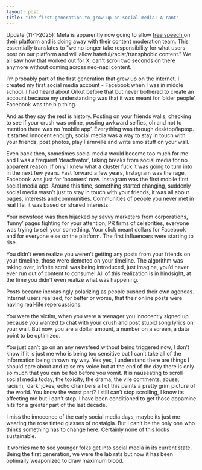 ```yaml
---
layout: post
title: "The first generation to grow up on social media: A rant"
---
```

Update (11-1-2025): Meta is apparently now going to allow <a href="https://glaad.org/releases/meta-removes-anti-lgbtq-hate-speech-policies-ends-fact-checking/" target="_blank"> free speech </a> on their platform and is doing away with their content moderation team. This essentially translates to "we no longer take responsibility for what users post on our platform and will allow hateful/racist/transphobic content." We all saw how that worked out for X, can't scroll two seconds on there anymore without coming across neo-nazi content. 

I’m probably part of the first generation that grew up on the internet. I created my first social media account - Facebook when I was in middle school. I had heard about Orkut before that but never bothered to create an account because my understanding was that it was meant for  ‘older people’, Facebook was the hip thing.

And as they say the rest is history. Posting on your friends walls, checking to see if your crush was online, posting awkward selfies, oh and not to mention there was no ‘mobile app’. Everything was through desktop/laptop. It started innocent enough, social media was a way to stay in touch with your friends, post photos, play Farmville and write emo stuff on your wall.

Even back then, sometimes social media would become too much for me and I was a frequent ‘deactivator’, taking breaks from social media for no apparent reason. If only I knew what a cluster fuck it was going to turn into in the next few years. Fast forward a few years, Instagram was the rage, Facebook was just for ‘boomers’ now. Instagram was the first mobile first social media app. Around this time, something started changing, suddenly social media wasn’t just to stay in touch with your friends, it was all about pages, interests and communities. Communities of people you never met in real life, it was based on shared interests.

Your newsfeed was then hijacked by savvy marketers from corporations, ‘funny’ pages fighting for your attention, PR firms of celebrities, everyone was trying to sell your something. Your click meant dollars for Facebook and for everyone else on the platform. The first influencers were starting to rise.

You didn’t even realize you weren’t getting any posts from your friends on your timeline, those were demoted on your timeline. The algorithm was taking over, infinite scroll was being introduced, just imagine, you’d never ever run out of content to consume! All of this realization is in hindsight, at the time you didn’t even realize what was happening.

Posts became increasingly polarizing as people pushed their own agendas. Internet users realized, for better or worse, that their online posts were having real-life repercussions.

You were the victim, when you were a teenager you innocently signed up because you wanted to chat with your crush and post stupid song lyrics on your wall. But now, you are a dollar amount, a number on a screen, a data point to be optimized.

You just can’t go on an any newsfeed without being triggered now, I don’t know if it is just me who is being too sensitive but I can’t take all of the information being thrown my way. Yes yes, I understand there are things I should care about and raise my voice but at the end of the day there is only so much that you can be fed before you vomit. It is nauseating to scroll social media today, the toxicity, the drama, the vile comments, abuse, racism, ‘dark’ jokes, echo chambers all of this paints a pretty grim picture of the world. You know the worst part? I still can’t stop scrolling, I know its affecting me but I can’t stop. I have been conditioned to get those dopamine hits for a greater part of the last decade.

I miss the innocence of the early social media days, maybe its just me wearing the rose tinted glasses of nostalgia. But I can’t be the only one who thinks something has to change here. Certainly none of this looks sustainable.

It worries me to see younger folks get into social media in its current state. Being the first generation, we were the lab rats but now it has been optimally weaponized to draw maximum blood.

